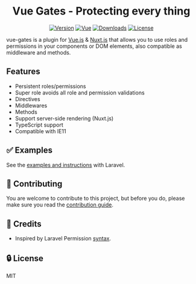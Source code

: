 
<h1 align="center" style="text-align:center">Vue Gates - Protecting every thing</h1>

<p align="center">
  <a href="https://www.npmjs.com/package/vue-gates"><img src="https://img.shields.io/npm/v/vue-gates.svg" alt="Version"></a>
  <a href="https://vuejs.org/"><img src="https://badgen.net/badge/Vue/2.x/cyan" alt="Vue"></a>
  <a href="https://www.npmjs.com/package/vue-gates"><img src="https://img.shields.io/npm/dm/laravel-permissions.svg" alt="Downloads"></a>
  <a href="LICENSE"><img src="https://img.shields.io/npm/l/vue-gates.svg" alt="License"></a>
</p>

vue-gates is a plugin for [Vue.js](https://vuejs.org/) & [Nuxt.js](https://nuxtjs.org/) that allows you to use roles and permissions in your components or DOM elements, also compatible as middleware and methods.

## Features

- Persistent roles/permissions
- Super role avoids all role and permission validations
- Directives
- Middlewares
- Methods
- Support server-side rendering (Nuxt.js)
- TypeScript support
- Compatible with IE11

## ✅ Examples

See the [examples and instructions](https://github.com/williamcruzme/vue-gates/tree/master/examples) with Laravel.

## 🚸 Contributing

You are welcome to contribute to this project, but before you do, please make sure you read the [contribution guide](https://github.com/williamcruzme/vue-gates/blob/master/CONTRIBUTING.md).

## 🙈 Credits

- Inspired by Laravel Permission [syntax](https://github.com/spatie/laravel-permission#using-blade-directives).

## 🔒 License

MIT
